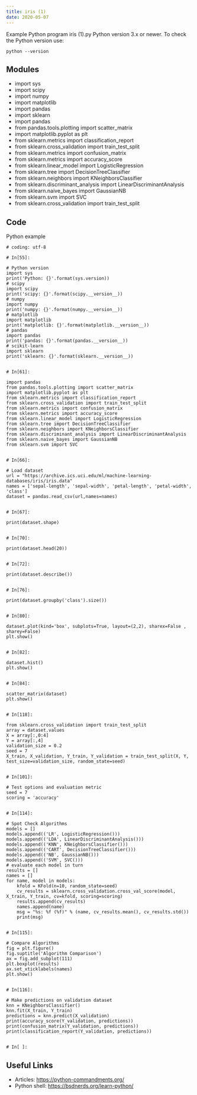 ```yaml
---
title: iris (1)
date: 2020-05-07
---
```

Example Python program iris (1).py
Python version 3.x or newer.
To check the Python version use:

    python --version

## Modules

* import sys
* import scipy
* import numpy
* import matplotlib
* import pandas
* import sklearn
* import pandas 
* from pandas.tools.plotting import scatter_matrix 
* import matplotlib.pyplot as plt
* from sklearn.metrics import classification_report
* from sklearn.cross_validation import train_test_split
* from sklearn.metrics import confusion_matrix
* from sklearn.metrics import accuracy_score 
* from sklearn.linear_model import LogisticRegression
* from sklearn.tree import DecisionTreeClassifier
* from sklearn.neighbors import KNeighborsClassifier
* from sklearn.discriminant_analysis import LinearDiscriminantAnalysis
* from sklearn.naive_bayes import GaussianNB
* from sklearn.svm import SVC
* from sklearn.cross_validation import train_test_split

## Code

Python example

    
    # coding: utf-8
    
    # In[55]:
    
    # Python version
    import sys
    print('Python: {}'.format(sys.version))
    # scipy
    import scipy
    print('scipy: {}'.format(scipy.__version__))
    # numpy
    import numpy
    print('numpy: {}'.format(numpy.__version__))
    # matplotlib
    import matplotlib
    print('matplotlib: {}'.format(matplotlib.__version__))
    # pandas
    import pandas
    print('pandas: {}'.format(pandas.__version__))
    # scikit-learn
    import sklearn
    print('sklearn: {}'.format(sklearn.__version__))
    
    
    # In[61]:
    
    import pandas 
    from pandas.tools.plotting import scatter_matrix 
    import matplotlib.pyplot as plt
    from sklearn.metrics import classification_report
    from sklearn.cross_validation import train_test_split
    from sklearn.metrics import confusion_matrix
    from sklearn.metrics import accuracy_score 
    from sklearn.linear_model import LogisticRegression
    from sklearn.tree import DecisionTreeClassifier
    from sklearn.neighbors import KNeighborsClassifier
    from sklearn.discriminant_analysis import LinearDiscriminantAnalysis
    from sklearn.naive_bayes import GaussianNB
    from sklearn.svm import SVC
    
    
    # In[66]:
    
    # Load dataset
    url = "https://archive.ics.uci.edu/ml/machine-learning-databases/iris/iris.data"
    names = ['sepal-length', 'sepal-width', 'petal-length', 'petal-width', 'class']
    dataset = pandas.read_csv(url,names=names)
    
    
    # In[67]:
    
    print(dataset.shape)
    
    
    # In[70]:
    
    print(dataset.head(20))
    
    
    # In[72]:
    
    print(dataset.describe())
    
    
    # In[76]:
    
    print(dataset.groupby('class').size())
    
    
    # In[80]:
    
    dataset.plot(kind='box', subplots=True, layout=(2,2), sharex=False , sharey=False)
    plt.show()
    
    
    # In[82]:
    
    dataset.hist()
    plt.show()
    
    
    # In[84]:
    
    scatter_matrix(dataset)
    plt.show()
    
    
    # In[118]:
    
    from sklearn.cross_validation import train_test_split
    array = dataset.values
    X = array[:,0:4]
    Y = array[:,4]
    validation_size = 0.2
    seed = 7
    X_train, X_validation, Y_train, Y_validation = train_test_split(X, Y, test_size=validation_size, random_state=seed)
    
    
    # In[101]:
    
    # Test options and evaluation metric
    seed = 7
    scoring = 'accuracy'
    
    
    # In[114]:
    
    # Spot Check Algorithms
    models = []
    models.append(('LR', LogisticRegression()))
    models.append(('LDA', LinearDiscriminantAnalysis()))
    models.append(('KNN', KNeighborsClassifier()))
    models.append(('CART', DecisionTreeClassifier()))
    models.append(('NB', GaussianNB()))
    models.append(('SVM', SVC()))
    # evaluate each model in turn
    results = []
    names = []
    for name, model in models:
        kfold = KFold(n=10, random_state=seed)
        cv_results = sklearn.cross_validation.cross_val_score(model, X_train, Y_train, cv=kfold, scoring=scoring)
        results.append(cv_results)
        names.append(name)
        msg = "%s: %f (%f)" % (name, cv_results.mean(), cv_results.std())
        print(msg)
    
    
    # In[115]:
    
    # Compare Algorithms
    fig = plt.figure()
    fig.suptitle('Algorithm Comparison')
    ax = fig.add_subplot(111)
    plt.boxplot(results)
    ax.set_xticklabels(names)
    plt.show()
    
    
    # In[116]:
    
    # Make predictions on validation dataset
    knn = KNeighborsClassifier()
    knn.fit(X_train, Y_train)
    predictions = knn.predict(X_validation)
    print(accuracy_score(Y_validation, predictions))
    print(confusion_matrix(Y_validation, predictions))
    print(classification_report(Y_validation, predictions))
    
    
    # In[ ]:
    
    
    
    

## Useful Links

- Articles: https://python-commandments.org/
- Python shell: https://bsdnerds.org/learn-python/

